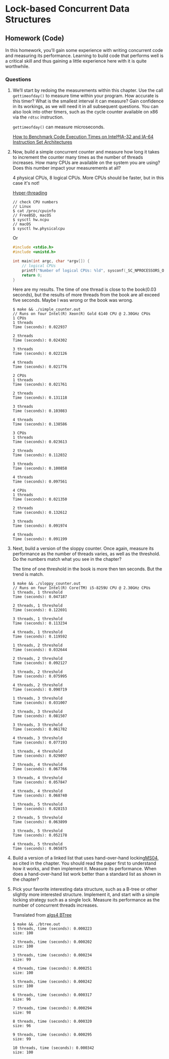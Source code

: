 # Lock-based Concurrent Data Structures

## Homework (Code)

In this homework, you’ll gain some experience with writing concurrent code and measuring its performance. Learning to build code that performs well is a critical skill and thus gaining a little experience here with it is quite worthwhile.

### Questions

1. We’ll start by redoing the measurements within this chapter. Use the call `gettimeofday()` to measure time within your program. How accurate is this timer? What is the smallest interval it can measure? Gain confidence in its workings, as we will need it in all subsequent questions. You can also look into other timers, such as the cycle counter available on x86 via the `rdtsc` instruction.

    `gettimeofday()` can measure microseconds.

    [How to Benchmark Code Execution Times on Intel®IA-32 and IA-64 Instruction Set Architectures](https://www.intel.com/content/dam/www/public/us/en/documents/white-papers/ia-32-ia-64-benchmark-code-execution-paper.pdf)

2. Now, build a simple concurrent counter and measure how long it takes to increment the counter many times as the number of threads increases. How many CPUs are available on the system you are using? Does this number impact your measurements at all?

    4 physical CPUs, 8 logical CPUs. More CPUs should be faster, but in this case it's not!

    [Hyper-threading](https://en.wikipedia.org/wiki/Hyper-threading)

    ```
    // check CPU numbers
    // Linux
    $ cat /proc/cpuinfo
    // FreeBSD, macOS
    $ sysctl hw.ncpu
    // macOS
    $ sysctl hw.physicalcpu
    ```

    Or

    ```c
    #include <stdio.h>
    #include <unistd.h>

    int main(int argc, char *argv[]) {
        // logical CPUs
        printf("Number of logical CPUs: %ld", sysconf(_SC_NPROCESSORS_ONLN));
        return 0;
    }
    ```

    Here are my results. The time of one thread is close to the book(0.03 seconds), but the results of more threads from the book are all exceed five seconds. Maybe I was wrong or the book was wrong.

    ```
    $ make && ./simple_counter.out
    // Runs on four Intel(R) Xeon(R) Gold 6140 CPU @ 2.30GHz CPUs
    1 CPUs                                 
    1 threads
    Time (seconds): 0.022937

    2 threads
    Time (seconds): 0.024302

    3 threads 
    Time (seconds): 0.022126

    4 threads
    Time (seconds): 0.021776

    2 CPUs
    1 threads
    Time (seconds): 0.021761

    2 threads
    Time (seconds): 0.131118

    3 threads
    Time (seconds): 0.103083

    4 threads
    Time (seconds): 0.138586

    3 CPUs
    1 threads
    Time (seconds): 0.023613

    2 threads
    Time (seconds): 0.112032

    3 threads
    Time (seconds): 0.100858

    4 threads
    Time (seconds): 0.097561

    4 CPUs
    1 threads
    Time (seconds): 0.021350

    2 threads
    Time (seconds): 0.132612

    3 threads
    Time (seconds): 0.091974

    4 threads
    Time (seconds): 0.091199
    ```

3. Next, build a version of the sloppy counter. Once again, measure its performance as the number of threads varies, as well as the threshold. Do the numbers match what you see in the chapter?

    The time of one threshold in the book is more then ten seconds. But the trend is match.

    ```
    $ make && ./sloppy_counter.out
    // Runs on four Intel(R) Core(TM) i5-8259U CPU @ 2.30GHz CPUs
    1 threads, 1 threshold
    Time (seconds): 0.047187

    2 threads, 1 threshold
    Time (seconds): 0.122691

    3 threads, 1 threshold
    Time (seconds): 0.113234

    4 threads, 1 threshold
    Time (seconds): 0.119592

    1 threads, 2 threshold
    Time (seconds): 0.032644

    2 threads, 2 threshold
    Time (seconds): 0.092127

    3 threads, 2 threshold
    Time (seconds): 0.075995

    4 threads, 2 threshold
    Time (seconds): 0.090719

    1 threads, 3 threshold
    Time (seconds): 0.031007

    2 threads, 3 threshold
    Time (seconds): 0.081507

    3 threads, 3 threshold
    Time (seconds): 0.061782

    4 threads, 3 threshold
    Time (seconds): 0.077193

    1 threads, 4 threshold
    Time (seconds): 0.029097

    2 threads, 4 threshold
    Time (seconds): 0.067766

    3 threads, 4 threshold
    Time (seconds): 0.057847

    4 threads, 4 threshold
    Time (seconds): 0.068740

    1 threads, 5 threshold
    Time (seconds): 0.028153

    2 threads, 5 threshold
    Time (seconds): 0.063899

    3 threads, 5 threshold
    Time (seconds): 0.052178

    4 threads, 5 threshold
    Time (seconds): 0.065875
    ```

4. Build a version of a linked list that uses hand-over-hand locking[MS04](https://www.cs.tau.ac.il/~shanir/concurrent-data-structures.pdf), as cited in the chapter. You should read the paper first to understand how it works, and then implement it. Measure its performance. When does a hand-over-hand list work better than a standard list as shown in the chapter?

5. Pick your favorite interesting data structure, such as a B-tree or other slightly more interested structure. Implement it, and start with a simple locking strategy such as a single lock. Measure its performance as the number of concurrent threads increases.

    Translated from [algs4 BTree](https://github.com/kevin-wayne/algs4/blob/master/src/main/java/edu/princeton/cs/algs4/BTree.java)

    ```
    $ make && ./btree.out
    1 threads, time (seconds): 0.000223
    size: 100

    2 threads, time (seconds): 0.000202
    size: 100

    3 threads, time (seconds): 0.000234
    size: 99

    4 threads, time (seconds): 0.000251
    size: 100

    5 threads, time (seconds): 0.000242
    size: 100

    6 threads, time (seconds): 0.000317
    size: 96

    7 threads, time (seconds): 0.000294
    size: 98

    8 threads, time (seconds): 0.000320
    size: 96

    9 threads, time (seconds): 0.000295
    size: 99

    10 threads, time (seconds): 0.000342
    size: 100
    ```
